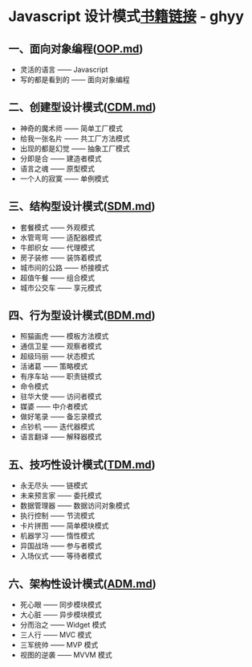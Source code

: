 #   Javascript 设计模式[书籍链接](http://pan.baidu.com/s/1o7953dC) - ghyy

##  一、面向对象编程([OOP.md](https://github.com/happydemoney/webFront-demo/blob/master/bookNotes/JavascriptDesignPattern/OOP.md))

* 灵活的语言 —— Javascript
* 写的都是看到的 —— 面向对象编程

##  二、创建型设计模式([CDM.md](https://github.com/happydemoney/webFront-demo/blob/master/bookNotes/JavascriptDesignPattern/CDM.md))

* 神奇的魔术师 —— 简单工厂模式
* 给我一张名片 —— 共工厂方法模式
* 出现的都是幻觉 —— 抽象工厂模式
* 分即是合 —— 建造者模式
* 语言之魂 —— 原型模式
* 一个人的寂寞 —— 单例模式

##  三、结构型设计模式([SDM.md](https://github.com/happydemoney/webFront-demo/blob/master/bookNotes/JavascriptDesignPattern/SDM.md))

* 套餐模式 —— 外观模式
* 水管弯弯 —— 适配器模式
* 牛郎织女 —— 代理模式
* 房子装修 —— 装饰着模式
* 城市间的公路 —— 桥接模式
* 超值午餐 —— 组合模式
* 城市公交车 —— 享元模式

##  四、行为型设计模式([BDM.md](https://github.com/happydemoney/webFront-demo/blob/master/bookNotes/JavascriptDesignPattern/BDM.md))

* 照猫画虎 —— 模板方法模式
* 通信卫星 —— 观察者模式
* 超级玛丽 —— 状态模式
* 活诸葛 —— 策略模式
* 有序车站 —— 职责链模式
* 命令模式
* 驻华大使 —— 访问者模式
* 媒婆 —— 中介者模式
* 做好笔录 —— 备忘录模式
* 点钞机 —— 迭代器模式
* 语言翻译 —— 解释器模式

##  五、技巧性设计模式([TDM.md](https://github.com/happydemoney/webFront-demo/blob/master/bookNotes/JavascriptDesignPattern/TDM.md))

* 永无尽头 —— 链模式
* 未来预言家 —— 委托模式
* 数据管理器 —— 数据访问对象模式
* 执行控制 —— 节流模式
* 卡片拼图 —— 简单模块模式
* 机器学习 —— 惰性模式
* 异国战场 —— 参与者模式
* 入场仪式 —— 等待者模式

##  六、架构性设计模式([ADM.md](https://github.com/happydemoney/webFront-demo/blob/master/bookNotes/JavascriptDesignPattern/ADM.md))

* 死心眼 —— 同步模块模式
* 大心脏 —— 异步模块模式
* 分而治之 —— Widget 模式
* 三人行 —— MVC 模式
* 三军统帅 —— MVP 模式
* 视图的逆袭 —— MVVM 模式